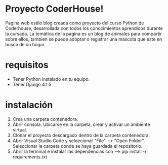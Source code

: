 # Proyecto CoderHouse!
Pagina web estilo blog creada como proyecto del curso Python de Coderhouse, desarrollada con todos los conocimientos aprendidos durante la cursada. 
La temática de la pagina es un blog de animales para compartir sobre ellos, tambien se puede adoptar o registrar una mascota que este en busca de un hogar. 

# requisitos
* Tener Python instalado en tu equipo.
* Tener Django 4.1.5

# instalación
1) Crea una carpeta contenedora.
2) Abrir consola. Ubicarse en la carpeta, crear y activar un ambiente virtual.
3) Clonar el proyecto descargado dentro de la carpeta contenedora.
2) Abrir Visual Studio Code y seleecionar "File" --> "Open Folder". Seleccionar la carpeta donde se haya guardada el repositorio.
3) Abrir la terminal e instalar las dependencias con --> pip install -r requirements.txt

